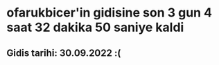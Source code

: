 # ofarukbicer'in gidisine son 3 gun 4 saat 32 dakika 50 saniye kaldi

## Gidis tarihi: 30.09.2022 :(